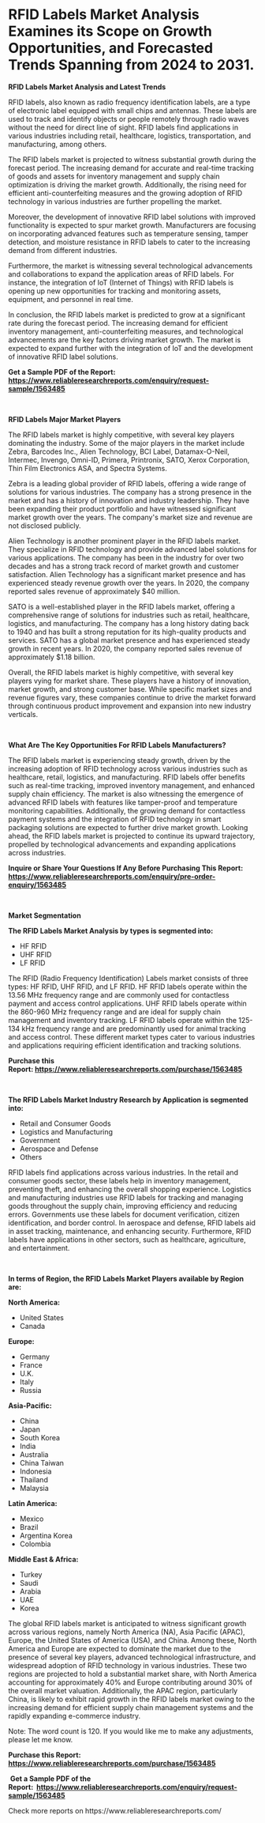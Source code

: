 <p><h1>RFID Labels Market Analysis Examines its Scope on Growth Opportunities, and Forecasted Trends Spanning from 2024 to 2031.</h1></p><p><strong>RFID Labels Market Analysis and Latest Trends</strong></p>
<p><p>RFID labels, also known as radio frequency identification labels, are a type of electronic label equipped with small chips and antennas. These labels are used to track and identify objects or people remotely through radio waves without the need for direct line of sight. RFID labels find applications in various industries including retail, healthcare, logistics, transportation, and manufacturing, among others.</p><p>The RFID labels market is projected to witness substantial growth during the forecast period. The increasing demand for accurate and real-time tracking of goods and assets for inventory management and supply chain optimization is driving the market growth. Additionally, the rising need for efficient anti-counterfeiting measures and the growing adoption of RFID technology in various industries are further propelling the market.</p><p>Moreover, the development of innovative RFID label solutions with improved functionality is expected to spur market growth. Manufacturers are focusing on incorporating advanced features such as temperature sensing, tamper detection, and moisture resistance in RFID labels to cater to the increasing demand from different industries.</p><p>Furthermore, the market is witnessing several technological advancements and collaborations to expand the application areas of RFID labels. For instance, the integration of IoT (Internet of Things) with RFID labels is opening up new opportunities for tracking and monitoring assets, equipment, and personnel in real time.</p><p>In conclusion, the RFID labels market is predicted to grow at a significant rate during the forecast period. The increasing demand for efficient inventory management, anti-counterfeiting measures, and technological advancements are the key factors driving market growth. The market is expected to expand further with the integration of IoT and the development of innovative RFID label solutions.</p></p>
<p><strong>Get a Sample PDF of the Report:&nbsp; <a href="https://www.reliableresearchreports.com/enquiry/request-sample/1563485">https://www.reliableresearchreports.com/enquiry/request-sample/1563485</a></strong></p>
<p>&nbsp;</p>
<p><strong>RFID Labels Major Market Players</strong></p>
<p><p>The RFID labels market is highly competitive, with several key players dominating the industry. Some of the major players in the market include Zebra, Barcodes Inc., Alien Technology, BCI Label, Datamax-O-Neil, Intermec, Invengo, Omni-ID, Primera, Printronix, SATO, Xerox Corporation, Thin Film Electronics ASA, and Spectra Systems.</p><p>Zebra is a leading global provider of RFID labels, offering a wide range of solutions for various industries. The company has a strong presence in the market and has a history of innovation and industry leadership. They have been expanding their product portfolio and have witnessed significant market growth over the years. The company's market size and revenue are not disclosed publicly.</p><p>Alien Technology is another prominent player in the RFID labels market. They specialize in RFID technology and provide advanced label solutions for various applications. The company has been in the industry for over two decades and has a strong track record of market growth and customer satisfaction. Alien Technology has a significant market presence and has experienced steady revenue growth over the years. In 2020, the company reported sales revenue of approximately $40 million.</p><p>SATO is a well-established player in the RFID labels market, offering a comprehensive range of solutions for industries such as retail, healthcare, logistics, and manufacturing. The company has a long history dating back to 1940 and has built a strong reputation for its high-quality products and services. SATO has a global market presence and has experienced steady growth in recent years. In 2020, the company reported sales revenue of approximately $1.18 billion.</p><p>Overall, the RFID labels market is highly competitive, with several key players vying for market share. These players have a history of innovation, market growth, and strong customer base. While specific market sizes and revenue figures vary, these companies continue to drive the market forward through continuous product improvement and expansion into new industry verticals.</p></p>
<p>&nbsp;</p>
<p><strong>What Are The Key Opportunities For RFID Labels Manufacturers?</strong></p>
<p><p>The RFID labels market is experiencing steady growth, driven by the increasing adoption of RFID technology across various industries such as healthcare, retail, logistics, and manufacturing. RFID labels offer benefits such as real-time tracking, improved inventory management, and enhanced supply chain efficiency. The market is also witnessing the emergence of advanced RFID labels with features like tamper-proof and temperature monitoring capabilities. Additionally, the growing demand for contactless payment systems and the integration of RFID technology in smart packaging solutions are expected to further drive market growth. Looking ahead, the RFID labels market is projected to continue its upward trajectory, propelled by technological advancements and expanding applications across industries.</p></p>
<p><strong>Inquire or Share Your Questions If Any Before Purchasing This Report: <a href="https://www.reliableresearchreports.com/enquiry/pre-order-enquiry/1563485">https://www.reliableresearchreports.com/enquiry/pre-order-enquiry/1563485</a></strong></p>
<p>&nbsp;</p>
<p><strong>Market Segmentation</strong></p>
<p><strong>The RFID Labels Market Analysis by types is segmented into:</strong></p>
<p><ul><li>HF RFID</li><li>UHF RFID</li><li>LF RFID</li></ul></p>
<p><p>The RFID (Radio Frequency Identification) Labels market consists of three types: HF RFID, UHF RFID, and LF RFID. HF RFID labels operate within the 13.56 MHz frequency range and are commonly used for contactless payment and access control applications. UHF RFID labels operate within the 860-960 MHz frequency range and are ideal for supply chain management and inventory tracking. LF RFID labels operate within the 125-134 kHz frequency range and are predominantly used for animal tracking and access control. These different market types cater to various industries and applications requiring efficient identification and tracking solutions.</p></p>
<p><strong>Purchase this Report:&nbsp;<a href="https://www.reliableresearchreports.com/purchase/1563485">https://www.reliableresearchreports.com/purchase/1563485</a></strong></p>
<p>&nbsp;</p>
<p><strong>The RFID Labels Market Industry Research by Application is segmented into:</strong></p>
<p><ul><li>Retail and Consumer Goods</li><li>Logistics and Manufacturing</li><li>Government</li><li>Aerospace and Defense</li><li>Others</li></ul></p>
<p><p>RFID labels find applications across various industries. In the retail and consumer goods sector, these labels help in inventory management, preventing theft, and enhancing the overall shopping experience. Logistics and manufacturing industries use RFID labels for tracking and managing goods throughout the supply chain, improving efficiency and reducing errors. Governments use these labels for document verification, citizen identification, and border control. In aerospace and defense, RFID labels aid in asset tracking, maintenance, and enhancing security. Furthermore, RFID labels have applications in other sectors, such as healthcare, agriculture, and entertainment.</p></p>
<p>&nbsp;</p>
<p><strong>In terms of Region, the RFID Labels Market Players available by Region are:</strong></p>
<p>
    <p> <strong> North America: </strong>
        <ul>
            <li>United States</li>
            <li>Canada</li>
        </ul>
        </p> 
    <p> <strong> Europe: </strong>
        <ul>
            <li>Germany</li>
            <li>France</li>
            <li>U.K.</li>
            <li>Italy</li>
            <li>Russia</li>
        </ul>
        </p> 
    <p> <strong> Asia-Pacific: </strong>
        <ul>
            <li>China</li>
            <li>Japan</li>
            <li>South Korea</li>
            <li>India</li>
            <li>Australia</li>
            <li>China Taiwan</li>
            <li>Indonesia</li>
            <li>Thailand</li>
            <li>Malaysia</li>
        </ul>
        </p> 
    <p> <strong> Latin America: </strong>
        <ul>
            <li>Mexico</li>
            <li>Brazil</li>
            <li>Argentina Korea</li>
            <li>Colombia</li>
        </ul>
        </p> 
    <p> <strong> Middle East & Africa: </strong>
        <ul>
            <li>Turkey</li>
            <li>Saudi</li>
            <li>Arabia</li>
            <li>UAE</li>
            <li>Korea</li>
        </ul>
    </p>
    </p>
<p><p>The global RFID labels market is anticipated to witness significant growth across various regions, namely North America (NA), Asia Pacific (APAC), Europe, the United States of America (USA), and China. Among these, North America and Europe are expected to dominate the market due to the presence of several key players, advanced technological infrastructure, and widespread adoption of RFID technology in various industries. These two regions are projected to hold a substantial market share, with North America accounting for approximately 40% and Europe contributing around 30% of the overall market valuation. Additionally, the APAC region, particularly China, is likely to exhibit rapid growth in the RFID labels market owing to the increasing demand for efficient supply chain management systems and the rapidly expanding e-commerce industry.</p><p>Note: The word count is 120. If you would like me to make any adjustments, please let me know.</p></p>
<p><strong>Purchase this Report: <a href="https://www.reliableresearchreports.com/purchase/1563485">https://www.reliableresearchreports.com/purchase/1563485</a></strong></p>
<p>&nbsp;<strong>Get a Sample PDF of the Report:&nbsp;&nbsp;<a href="https://www.reliableresearchreports.com/enquiry/request-sample/1563485">https://www.reliableresearchreports.com/enquiry/request-sample/1563485</a></strong></p>
<p><strong></strong></p>
<p>Check more reports on https://www.reliableresearchreports.com/</p>